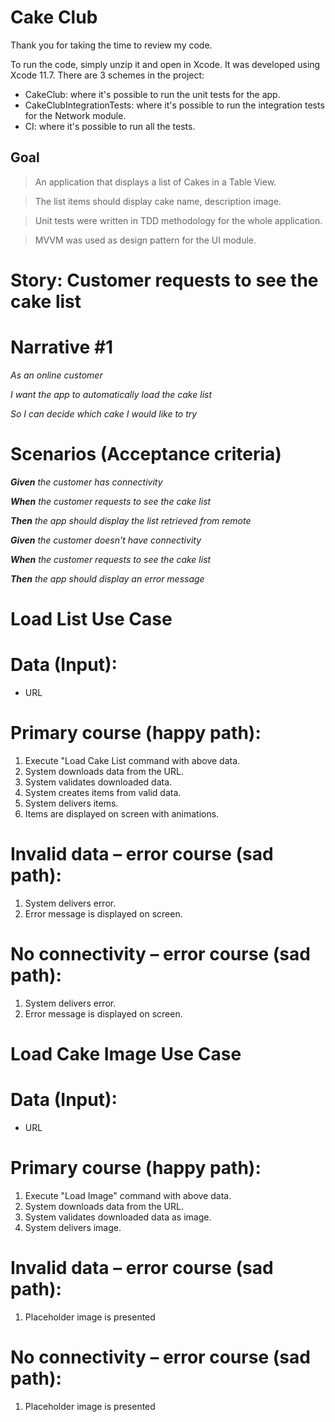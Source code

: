 # **Cake Club**

Thank you for taking the time to review my code.

To run the code, simply unzip it and open in Xcode. It was developed using Xcode 11.7. There are 3 schemes in the project:

- CakeClub: where it's possible to run the unit tests for the app.
- CakeClubIntegrationTests: where it's possible to run the integration tests for the Network module.
- CI: where it's possible to run all the tests.

## **Goal**

> An application that displays a list of Cakes in a Table View.

> The list items should display cake name, description image.

> Unit tests were written in TDD methodology for the whole application.

> MVVM was used as design pattern for the UI module.

# **Story: Customer requests to see the cake list**

# **Narrative #1**

*As an online customer*

*I want the app to automatically load the cake list*

*So I can decide which cake I would like to try*

# **Scenarios (Acceptance criteria)**

***Given** the customer has connectivity*

***When** the customer requests to see the cake list*

***Then** the app should display the list retrieved from remote*

***Given** the customer doesn't have connectivity*

***When** the customer requests to see the cake list*

***Then** the app should display an error message*

# **Load List Use Case**

# **Data (Input):**

- URL

# **Primary course (happy path):**

1. Execute "Load Cake List command with above data.
2. System downloads data from the URL.
3. System validates downloaded data.
4. System creates items from valid data.
5. System delivers items.
6. Items are displayed on screen with animations.

# **Invalid data – error course (sad path):**

1. System delivers error.
2.  Error message is displayed on screen.

# **No connectivity – error course (sad path):**

1. System delivers error.
2. Error message is displayed on screen.

# **Load Cake Image Use Case**

# **Data (Input):**

- URL

# **Primary course (happy path):**

1. Execute "Load Image" command with above data.
2. System downloads data from the URL.
3. System validates downloaded data as image.
4. System delivers image.

# **Invalid data – error course (sad path):**

1. Placeholder image is presented

# **No connectivity – error course (sad path):**

1. Placeholder image is presented
